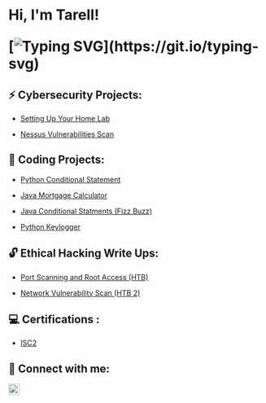 <h1>Hi, I'm Tarell! 
 
[![Typing SVG](https://readme-typing-svg.demolab.com/?lines=Cybersecurity+and+Data+Enthusiast+;Welcome+To+My+Github!)](https://git.io/typing-svg) 

<h2>⚡ Cybersecurity Projects:</h2>

 - [Setting Up Your Home Lab](https://github.com/TarellKing/Home-Lab/tree/main)
 
 - [Nessus Vulnerabilities Scan](https://github.com/TarellKing/Nessus-Vulnerabilities-scan/blob/main/README.md)
 
 <h2>💾 Coding Projects:</h2>
 
- [Python Conditional Statement](https://github.com/TarellKing/python-conditional-statements.git)
 
- [Java Mortgage Calculator](https://github.com/TarellKing/Java-Mortgage-Calculator.git) 

- [Java Conditional Statments (Fizz Buzz)](https://github.com/TarellKing/JavaConditionalStatements.git)

- [Python Keylogger ](https://github.com/TarellKing/PythonKeylogger.git) 

 
 <h2> 🔓 Ethical Hacking Write Ups:</h2>

 - [Port Scanning and Root Access (HTB)](https://github.com/TarellKing/-Port-Scanning-and-Root-Access.git)

 - [Network Vulnerability Scan (HTB 2)](https://github.com/TarellKing/Network-Vulnerability-Scan-HTB-2-.git)

 
 
<h2>💻 Certifications :</h2>

- [ISC2](https://github.com/TarellKing/Certifications/blob/main/README.md)
 

<h2> 🤳 Connect with me:</h2>


[<img align="left" alt="Tarell King | LinkedIn" width="22px" src="https://cdn.jsdelivr.net/npm/simple-icons@v3/icons/linkedin.svg" />][linkedin]



[linkedin]: https://www.linkedin.com/in/tarellking/

<!--


Here are some ideas to get you started:

- 🔭 I’m currently working on ...
- 🌱 I’m currently learning ...
- 👯 I’m looking to collaborate on ...
- 🤔 I’m looking for help with ...
- 💬 Ask me about ...
- 📫 How to reach me: ...
- 😄 Pronouns: ...
- ⚡ Fun fact: ...
-->
